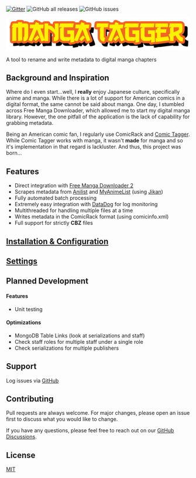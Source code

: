 [![Gitter](https://badges.gitter.im/Manga-Tagger/community.svg)](https://gitter.im/Manga-Tagger/community?utm_source=badge&utm_medium=badge&utm_campaign=pr-badge)
![GitHub all releases](https://img.shields.io/github/downloads/Inpacchi/Manga-Tagger/total)
![GitHub issues](https://img.shields.io/github/issues/Inpacchi/Manga-Tagger)

![Manga Tagger Logo](images/manga_tagger_logo_cropped.png)

A tool to rename and write metadata to digital manga chapters

## Background and Inspiration
Where do I even start...well, I **really** enjoy Japanese culture, specifically anime and manga. While there is a lot of support for American comics in a digital format, the same cannot be said about manga. One day, I stumbled across Free Manga Downloader, which allowed me to start my digital manga library. However, the one pitfall of the application is the lack of capability for grabbing metadata.

Being an American comic fan, I regularly use ComicRack and [Comic Tagger](https://github.com/comictagger/comictagger). While Comic Tagger works with manga, it wasn't **made** for manga and so it's implementation in that regard is lackluster. And thus, this project was born...

## Features
* Direct integration with [Free Manga Downloader 2](https://github.com/dazedcat19/FMD2)
* Scrapes metadata from [Anilist](https://anilist.co/) and [MyAnimeList](https://myanimelist.net/) (using [Jikan](https://jikan.moe/))
* Fully automated batch processing
* Extremely easy integration with [DataDog](https://www.datadoghq.com/) for log monitoring
* Multithreaded for handling multiple files at a time
* Writes metadata in the ComicRack format (using comicinfo.xml)
* Full support for strictly **CBZ** files

## [Installation & Configuration](https://github.com/Inpacchi/Manga-Tagger/wiki/Installation-&-Configuration)

## [Settings](https://github.com/Inpacchi/Manga-Tagger/wiki/Setting-Configuration)

## Planned Development

#### Features
* Unit testing

#### Optimizations
* MongoDB Table Links (look at serializations and staff)
* Check staff roles for multiple staff under a single role
* Check serializations for multiple publishers

## Support

Log issues via [GitHub](https://github.com/ivtechboyinpa/Manga-Tagger/issues)

## Contributing
Pull requests are always welcome. For major changes, please open an issue first to discuss what you would like to change.

If you have any questions, please feel free to reach out on our [GitHub Discussions](https://github.com/Inpacchi/Manga-Tagger/discussions).

## License
[MIT](https://choosealicense.com/licenses/mit/)
